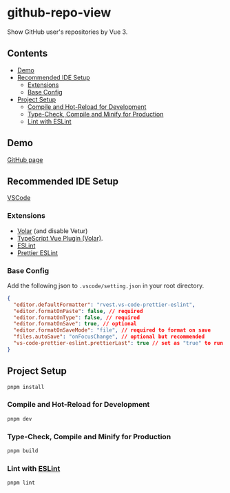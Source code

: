 # github-repo-view

Show GitHub user's repositories by Vue 3.

## Contents

- [Demo](#demo)
- [Recommended IDE Setup](#recommended-ide-setup)
  - [Extensions](#extensions)
  - [Base Config](#base-config)
- [Project Setup](#project-setup)
  - [Compile and Hot-Reload for Development](#compile-and-hot-reload-for-development)
  - [Type-Check, Compile and Minify for Production](#type-check-compile-and-minify-for-production)
  - [Lint with ESLint](#lint-with-eslint)

## Demo

[GitHub page](https://wujue0115.github.io/github-repo-view/)

## Recommended IDE Setup

[VSCode](https://code.visualstudio.com/)

### Extensions

- [Volar](https://marketplace.visualstudio.com/items?itemName=Vue.volar) (and disable Vetur)
- [TypeScript Vue Plugin (Volar)](https://marketplace.visualstudio.com/items?itemName=Vue.vscode-typescript-vue-plugin).
- [ESLint](https://marketplace.visualstudio.com/items?itemName=dbaeumer.vscode-eslint)
- [Prettier ESLint](https://marketplace.visualstudio.com/items?itemName=rvest.vs-code-prettier-eslint)

### Base Config

Add the following json to `.vscode/setting.json` in your root directory.

```json
{
  "editor.defaultFormatter": "rvest.vs-code-prettier-eslint",
  "editor.formatOnPaste": false, // required
  "editor.formatOnType": false, // required
  "editor.formatOnSave": true, // optional
  "editor.formatOnSaveMode": "file", // required to format on save
  "files.autoSave": "onFocusChange", // optional but recommended
  "vs-code-prettier-eslint.prettierLast": true // set as "true" to run 'prettier' last not first
}
```

## Project Setup

```sh
pnpm install
```

### Compile and Hot-Reload for Development

```sh
pnpm dev
```

### Type-Check, Compile and Minify for Production

```sh
pnpm build
```

### Lint with [ESLint](https://eslint.org/)

```sh
pnpm lint
```
